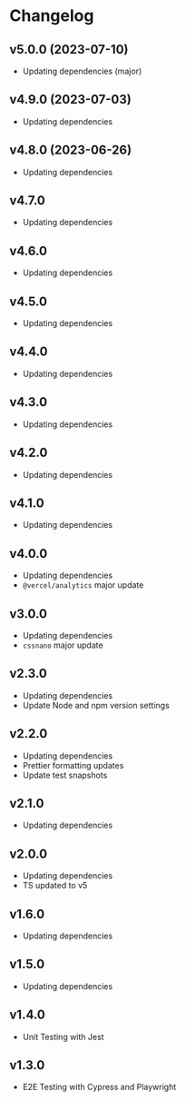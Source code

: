 # Changelog

## v5.0.0 (2023-07-10)

- Updating dependencies (major)

## v4.9.0 (2023-07-03)

- Updating dependencies

## v4.8.0 (2023-06-26)

- Updating dependencies

## v4.7.0

- Updating dependencies

## v4.6.0

- Updating dependencies

## v4.5.0

- Updating dependencies

## v4.4.0

- Updating dependencies

## v4.3.0

- Updating dependencies

## v4.2.0

- Updating dependencies

## v4.1.0

- Updating dependencies

## v4.0.0

- Updating dependencies
- `@vercel/analytics` major update

## v3.0.0

- Updating dependencies
- `cssnano` major update

## v2.3.0

- Updating dependencies
- Update Node and npm version settings

## v2.2.0

- Updating dependencies
- Prettier formatting updates
- Update test snapshots

## v2.1.0

- Updating dependencies

## v2.0.0

- Updating dependencies
- TS updated to v5

## v1.6.0

- Updating dependencies

## v1.5.0

- Updating dependencies

## v1.4.0

- Unit Testing with Jest

## v1.3.0

- E2E Testing with Cypress and Playwright
